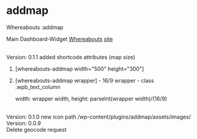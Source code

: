 # addmap
Whereabouts :addmap


Main Dashboard-Widget <a href="https://wordpress.org/plugins/whereabouts/">Whereabouts</a>
<a href="https://where.abouts.io">site</a>


<br/>
Version: 0.1.1
added shortcode attributes (map size)

1.  [whereabouts-addmap width="500" height="300"]

2.  [whereabouts-addmap wrapper] - 16/9
wrapper - class .wpb_text_column

    width: wrapper width, 
    height: parseInt(wrapper width)/(16/9)

<br/>
Version: 0.1.0 
new icon path /wp-content/plugins/addmap/assets/images/
<br/>
Version: 0.0.9 
<br/>
Delete geocode request
